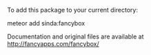 To add this package to your current directory:

meteor add sinda:fancybox

Documentation and original files are available at http://fancyapps.com/fancybox/